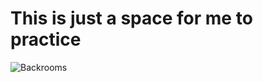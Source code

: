 # This is just a space for me to practice
![Backrooms](https://static.wikia.nocookie.net/backrooms/images/0/05/Thebackrooms.jpg/revision/latest/scale-to-width-down/1200?cb=20190608093553)

